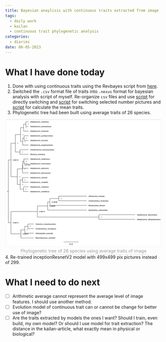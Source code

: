 ```yaml
---
title: Bayesian anaylisis with continuous traits extracted from image
tags:
  - daily work
  - kailan
  - continuous trait phylogenetic analysis
categories:
  - diaries
date: 06-05-2023
---
```

# What I have done today

1. Done with using continuous traits using the Revbayes script from [here](https://datadryad.org/stash/dataset/doi:10.5061/dryad.40b70).
2. Switched the `.csv` format file of traits into `.nexus` format for bayesian analysis with script of myself. Re-organize `csv` files and use [script](c2n) for directly switching and [script](c2n_s) for switching selected number pictures and [script](c2n_culculate_mean) for calculate the mean traits.
3. Phylogenetic tree had been built using average traits of 26 species.

<div align=center>
<img src="/Pictures/mean.png" width="500" />
<br>
    <div style="color:orange; border-bottom: 1px solid #d9d9d9;
    display: inline-block;
    color: #999;
    padding: 2px;">
      Phylogenetic tree of 26 species using average traits of image
</div>
</div>
4. Re-trained inceptionResnetV2 model with 499x499 pix pictures instead of 299.

# What I need to do next
- [ ] Arithmetic average cannot represent the average level of image features. I should use another method.
- [ ]  Evolution model of continuous trait can or cannot be change for better use of image?
- [ ] Are the traits extracted by models the ones I want? Should I train, even build, my own model? Or should I use model for trait extraction? The distance in the kailan-article, what exactly mean in physical or biological?